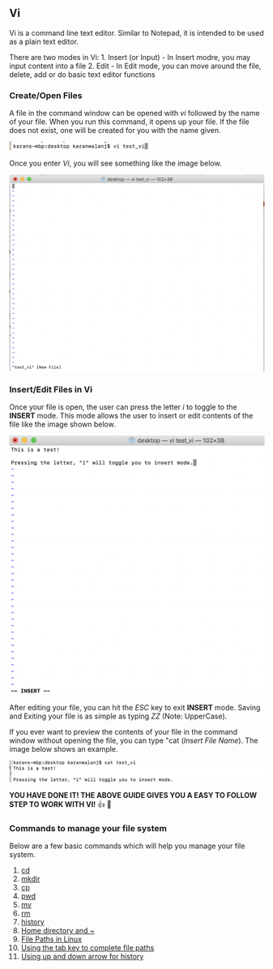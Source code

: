 ## Vi

Vi is a command line text editor. Similar to Notepad, it is intended to be used as a plain text editor.

There are two modes in Vi:
    1. Insert (or Input)
        - In Insert modre, you may input content into a file
    2. Edit
        - In Edit mode, you can move around the file, delete, add or do basic text editor functions
        
### Create/Open Files

A file in the command window can be opened with *vi* followed by the name of your file. When you run this command, it opens up your file. If the file does not exist, one will be created for you with the name given. 

![Vi File Create Command](https://github.com/enforcer20/KVKRepo/blob/master/VI_image/Create_Open_Vi_File.png)

Once you enter *Vi*, you will see something like the image below.

![Vi File Window](https://github.com/enforcer20/KVKRepo/blob/master/VI_image/CreateVIfile.png)

### Insert/Edit Files in Vi

Once your file is open, the user can press the letter *i* to toggle to the **INSERT** mode. This mode allows the user to insert or edit contents of the file like the image shown below.

![Vi Insert Mode](https://github.com/enforcer20/KVKRepo/blob/master/VI_image/InsertMode.png)

After editing your file, you can hit the *ESC* key to exit **INSERT** mode. Saving and Exiting your file is as simple as typing *ZZ* (Note: UpperCase). 
    
If you ever want to preview the contents of your file in the command window without opening the file, you can type "cat (*Insert File Name*). The image below shows an example.

![Cat File](https://github.com/enforcer20/KVKRepo/blob/master/VI_image/Cat_Vi.png)

**YOU HAVE DONE IT! THE ABOVE GUIDE GIVES YOU A EASY TO FOLLOW STEP TO WORK WITH VI!** :+1: :tada:

### Commands to manage your file system

Below are a few basic commands which will help you manage your file system.

 1. [cd](https://github.com/enforcer20/KVKRepo/blob/master/CommandLineTerms/cd.md)
 2. [mkdir](https://github.com/enforcer20/KVKRepo/blob/master/CommandLineTerms/mkdir.md)
 3. [cp](https://github.com/enforcer20/KVKRepo/blob/master/CommandLineTerms/cp.md)
 4. [pwd](https://github.com/enforcer20/KVKRepo/blob/master/CommandLineTerms/pwd.md)
 5. [mv](https://github.com/enforcer20/KVKRepo/blob/master/CommandLineTerms/mv.md)
 6. [rm](https://github.com/enforcer20/KVKRepo/blob/master/CommandLineTerms/rm.md)
 7. [history](https://github.com/enforcer20/KVKRepo/blob/master/CommandLineTerms/history.md)
 8. [Home directory and ~](https://github.com/enforcer20/KVKRepo/blob/master/CommandLineTerms/HomeDirectory.md)
 9. [File Paths in Linux](https://github.com/enforcer20/KVKRepo/blob/master/CommandLineTerms/FilePaths.md)
 10. [Using the tab key to complete file paths](https://github.com/enforcer20/KVKRepo/blob/master/CommandLineTerms/tabKey.md)
 11. [Using up and down arrow for history](https://github.com/enforcer20/KVKRepo/blob/master/CommandLineTerms/UpDownArrowForHistory.md)